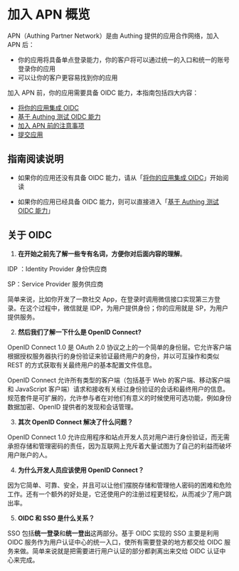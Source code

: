 #  加入 APN 概览

<LastUpdated/>

APN（Authing Partner Network）是由 Authing 提供的应用合作网络，加入 APN 后：

- 你的应用将具备单点登录能力，你的客户将可以通过统一的入口和统一的账号登录你的应用
- 可以让你的客户更容易找到你的应用

加入 APN 前，你的应用需要具备 OIDC 能力，本指南包括四大内容：

- [将你的应用集成 OIDC](/apn/integrated-oidc/)
- [基于 Authing 测试 OIDC 能力](/apn/test-oidc/)
- [加入 APN 前的注意事项](/apn/attention/)
- [提交应用](/apn/submit-app/)

## 指南阅读说明

- 如果你的应用还没有具备 OIDC 能力，请从「[将你的应用集成 OIDC](/apn/integrated-oidc/)」开始阅读

- 如果你的应用已经具备 OIDC 能力，则可以直接进入「[基于 Authing 测试 OIDC 能力](/apn/test-oidc/)」

## 关于 OIDC

1. **在开始之前先了解一些专有名词，方便你对后面内容的理解**。

IDP ：Identity Provider 身份供应商

SP：Service Provider 服务供应商

简单来说，比如你开发了一款社交 App，在登录时调用微信接口实现第三方登录。在这个过程中，微信就是 IDP，为用户提供身份；你的应用就是 SP，为用户提供服务。

2. **然后我们了解一下什么是 OpenID Connect?**

OpenID Connect 1.0 是 OAuth 2.0 协议之上的一个简单的身份层。它允许客户端根据授权服务器执行的身份验证来验证最终用户的身份，并以可互操作和类似 REST 的方式获取有关最终用户的基本配置文件信息。

OpenID Connect 允许所有类型的客户端（包括基于 Web 的客户端、移动客户端和 JavaScript 客户端）请求和接收有关经过身份验证的会话和最终用户的信息。规范套件是可扩展的，允许参与者在对他们有意义的时候使用可选功能，例如身份数据加密、OpenID 提供者的发现和会话管理。

3. **其次 OpenID Connect 解决了什么问题？**

OpenID Connect 1.0 允许应用程序和站点开发人员对用户进行身份验证，而无需承担存储和管理密码的责任，因为互联网上充斥着大量试图为了自己的利益而破坏用户账户的人。

4. **为什么开发人员应该使用 OpenID Connect？**

因为它简单、可靠、安全，并且可以让他们摆脱存储和管理他人密码的困难和危险工作。还有一个额外的好处是，它还使用户的注册过程更轻松，从而减少了用户跳出率。

5. **OIDC 和 SSO 是什么关系？**

SSO 包括**统一登录**和**统一登出**这两部分。基于 OIDC 实现的 SSO 主要是利用 OIDC 服务作为用户认证中心的统一入口，使所有需要登录的地方都交给 OIDC 服务来做。简单来说就是把需要进行用户认证的部分都剥离出来交给 OIDC 认证中心来完成。
